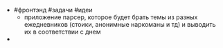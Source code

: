 - #фронтэнд #задачи #идеи
	- приложение парсер, которое будет брать темы из разных ежедневников (стоики, анонимные наркоманы и тд) и выводить их в соответствии с днем
-